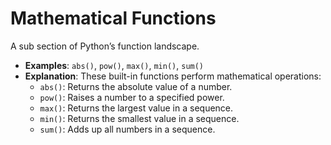 # Mathematical Functions
A sub section of Python’s function landscape.

- **Examples**: `abs()`, `pow()`, `max()`, `min()`, `sum()`
- **Explanation**: These built-in functions perform mathematical operations:
  - `abs()`: Returns the absolute value of a number.
  - `pow()`: Raises a number to a specified power.
  - `max()`: Returns the largest value in a sequence.
  - `min()`: Returns the smallest value in a sequence.
  - `sum()`: Adds up all numbers in a sequence.

